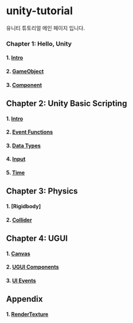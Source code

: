 # unity-tutorial
유니티 튜토리얼 메인 페이지 입니다.

### Chapter 1: Hello, Unity
#### 1. [Intro](Ch1_HelloUnity/1_Intro.md)
#### 2. [GameObject](Ch1_HelloUnity/2_GameObject.md)
#### 3. [Component](Ch1_HelloUnity/3_Component.md)

## Chapter 2: Unity Basic Scripting
#### 1. [Intro](Ch2_BasicScripting/1_Intro.md)
#### 2. [Event Functions](Ch2_BasicScripting/2_EventFunctions.md)
#### 3. [Data Types](Ch2_BasicScripting/3_DataTypes.md)
#### 4. [Input](Ch2_BasicScripting/4_Input.md)
#### 5. [Time](Ch2_BasicScripting/5_Time.md)

## Chapter 3: Physics
#### 1. [Rigidbody]<!--Ch3_Physics/1_Rigidbody.md-->
#### 2. [Collider](Ch3_Physics/2_Collider.md)

## Chapter 4: UGUI
#### 1. [Canvas](Ch4_UGUI/1_Canvas.md)
#### 2. [UGUI Components](Ch4_UGUI/2_UIComponents.md)
#### 3. [UI Events](Ch4_UGUI/3_UIEvents.md)

## Appendix
#### 1. [RenderTexture](Appendix_RenderTexture/1_RenderTexture.md)
